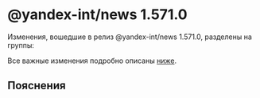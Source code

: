 # @yandex-int/news 1.571.0

<!-- ЧЕЛОВЕЧЕСКОЕ ВСТУПЛЕНИЕ -->

Изменения, вошедшие в релиз @yandex-int/news 1.571.0, разделены на группы:

Все важные изменения подробно описаны [ниже](#Пояснения).

## Пояснения


